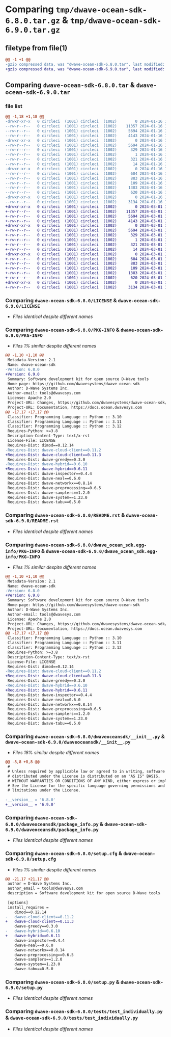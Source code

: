 # Comparing `tmp/dwave-ocean-sdk-6.8.0.tar.gz` & `tmp/dwave-ocean-sdk-6.9.0.tar.gz`

## filetype from file(1)

```diff
@@ -1 +1 @@
-gzip compressed data, was "dwave-ocean-sdk-6.8.0.tar", last modified: Tue Jan 16 18:48:13 2024, max compression
+gzip compressed data, was "dwave-ocean-sdk-6.9.0.tar", last modified: Fri Mar  1 18:05:46 2024, max compression
```

## Comparing `dwave-ocean-sdk-6.8.0.tar` & `dwave-ocean-sdk-6.9.0.tar`

### file list

```diff
@@ -1,18 +1,18 @@
-drwxr-xr-x   0 circleci  (1001) circleci  (1002)        0 2024-01-16 18:48:13.037906 dwave-ocean-sdk-6.8.0/
--rw-r--r--   0 circleci  (1001) circleci  (1002)    11357 2024-01-16 18:47:38.000000 dwave-ocean-sdk-6.8.0/LICENSE
--rw-r--r--   0 circleci  (1001) circleci  (1002)     5694 2024-01-16 18:48:13.037906 dwave-ocean-sdk-6.8.0/PKG-INFO
--rw-r--r--   0 circleci  (1001) circleci  (1002)     4143 2024-01-16 18:47:38.000000 dwave-ocean-sdk-6.8.0/README.rst
-drwxr-xr-x   0 circleci  (1001) circleci  (1002)        0 2024-01-16 18:48:13.037906 dwave-ocean-sdk-6.8.0/dwave_ocean_sdk.egg-info/
--rw-r--r--   0 circleci  (1001) circleci  (1002)     5694 2024-01-16 18:48:13.000000 dwave-ocean-sdk-6.8.0/dwave_ocean_sdk.egg-info/PKG-INFO
--rw-r--r--   0 circleci  (1001) circleci  (1002)      329 2024-01-16 18:48:13.000000 dwave-ocean-sdk-6.8.0/dwave_ocean_sdk.egg-info/SOURCES.txt
--rw-r--r--   0 circleci  (1001) circleci  (1002)        1 2024-01-16 18:48:13.000000 dwave-ocean-sdk-6.8.0/dwave_ocean_sdk.egg-info/dependency_links.txt
--rw-r--r--   0 circleci  (1001) circleci  (1002)      321 2024-01-16 18:48:13.000000 dwave-ocean-sdk-6.8.0/dwave_ocean_sdk.egg-info/requires.txt
--rw-r--r--   0 circleci  (1001) circleci  (1002)       14 2024-01-16 18:48:13.000000 dwave-ocean-sdk-6.8.0/dwave_ocean_sdk.egg-info/top_level.txt
-drwxr-xr-x   0 circleci  (1001) circleci  (1002)        0 2024-01-16 18:48:13.033906 dwave-ocean-sdk-6.8.0/dwaveoceansdk/
--rw-r--r--   0 circleci  (1001) circleci  (1002)      604 2024-01-16 18:47:38.000000 dwave-ocean-sdk-6.8.0/dwaveoceansdk/__init__.py
--rw-r--r--   0 circleci  (1001) circleci  (1002)      883 2024-01-16 18:47:38.000000 dwave-ocean-sdk-6.8.0/dwaveoceansdk/package_info.py
--rw-r--r--   0 circleci  (1001) circleci  (1002)      109 2024-01-16 18:47:38.000000 dwave-ocean-sdk-6.8.0/pyproject.toml
--rw-r--r--   0 circleci  (1001) circleci  (1002)     1383 2024-01-16 18:48:13.037906 dwave-ocean-sdk-6.8.0/setup.cfg
--rw-r--r--   0 circleci  (1001) circleci  (1002)      620 2024-01-16 18:47:38.000000 dwave-ocean-sdk-6.8.0/setup.py
-drwxr-xr-x   0 circleci  (1001) circleci  (1002)        0 2024-01-16 18:48:13.037906 dwave-ocean-sdk-6.8.0/tests/
--rw-r--r--   0 circleci  (1001) circleci  (1002)     3134 2024-01-16 18:47:38.000000 dwave-ocean-sdk-6.8.0/tests/test_individually.py
+drwxr-xr-x   0 circleci  (1001) circleci  (1002)        0 2024-03-01 18:05:46.468972 dwave-ocean-sdk-6.9.0/
+-rw-r--r--   0 circleci  (1001) circleci  (1002)    11357 2024-03-01 18:05:16.000000 dwave-ocean-sdk-6.9.0/LICENSE
+-rw-r--r--   0 circleci  (1001) circleci  (1002)     5694 2024-03-01 18:05:46.468972 dwave-ocean-sdk-6.9.0/PKG-INFO
+-rw-r--r--   0 circleci  (1001) circleci  (1002)     4143 2024-03-01 18:05:16.000000 dwave-ocean-sdk-6.9.0/README.rst
+drwxr-xr-x   0 circleci  (1001) circleci  (1002)        0 2024-03-01 18:05:46.468972 dwave-ocean-sdk-6.9.0/dwave_ocean_sdk.egg-info/
+-rw-r--r--   0 circleci  (1001) circleci  (1002)     5694 2024-03-01 18:05:46.000000 dwave-ocean-sdk-6.9.0/dwave_ocean_sdk.egg-info/PKG-INFO
+-rw-r--r--   0 circleci  (1001) circleci  (1002)      329 2024-03-01 18:05:46.000000 dwave-ocean-sdk-6.9.0/dwave_ocean_sdk.egg-info/SOURCES.txt
+-rw-r--r--   0 circleci  (1001) circleci  (1002)        1 2024-03-01 18:05:46.000000 dwave-ocean-sdk-6.9.0/dwave_ocean_sdk.egg-info/dependency_links.txt
+-rw-r--r--   0 circleci  (1001) circleci  (1002)      321 2024-03-01 18:05:46.000000 dwave-ocean-sdk-6.9.0/dwave_ocean_sdk.egg-info/requires.txt
+-rw-r--r--   0 circleci  (1001) circleci  (1002)       14 2024-03-01 18:05:46.000000 dwave-ocean-sdk-6.9.0/dwave_ocean_sdk.egg-info/top_level.txt
+drwxr-xr-x   0 circleci  (1001) circleci  (1002)        0 2024-03-01 18:05:46.468972 dwave-ocean-sdk-6.9.0/dwaveoceansdk/
+-rw-r--r--   0 circleci  (1001) circleci  (1002)      604 2024-03-01 18:05:16.000000 dwave-ocean-sdk-6.9.0/dwaveoceansdk/__init__.py
+-rw-r--r--   0 circleci  (1001) circleci  (1002)      883 2024-03-01 18:05:16.000000 dwave-ocean-sdk-6.9.0/dwaveoceansdk/package_info.py
+-rw-r--r--   0 circleci  (1001) circleci  (1002)      109 2024-03-01 18:05:16.000000 dwave-ocean-sdk-6.9.0/pyproject.toml
+-rw-r--r--   0 circleci  (1001) circleci  (1002)     1383 2024-03-01 18:05:46.472972 dwave-ocean-sdk-6.9.0/setup.cfg
+-rw-r--r--   0 circleci  (1001) circleci  (1002)      620 2024-03-01 18:05:16.000000 dwave-ocean-sdk-6.9.0/setup.py
+drwxr-xr-x   0 circleci  (1001) circleci  (1002)        0 2024-03-01 18:05:46.468972 dwave-ocean-sdk-6.9.0/tests/
+-rw-r--r--   0 circleci  (1001) circleci  (1002)     3134 2024-03-01 18:05:16.000000 dwave-ocean-sdk-6.9.0/tests/test_individually.py
```

### Comparing `dwave-ocean-sdk-6.8.0/LICENSE` & `dwave-ocean-sdk-6.9.0/LICENSE`

 * *Files identical despite different names*

### Comparing `dwave-ocean-sdk-6.8.0/PKG-INFO` & `dwave-ocean-sdk-6.9.0/PKG-INFO`

 * *Files 1% similar despite different names*

```diff
@@ -1,10 +1,10 @@
 Metadata-Version: 2.1
 Name: dwave-ocean-sdk
-Version: 6.8.0
+Version: 6.9.0
 Summary: Software development kit for open source D-Wave tools
 Home-page: https://github.com/dwavesystems/dwave-ocean-sdk
 Author: D-Wave Systems Inc.
 Author-email: tools@dwavesys.com
 License: Apache 2.0
 Project-URL: Changes, https://github.com/dwavesystems/dwave-ocean-sdk/releases
 Project-URL: Documentation, https://docs.ocean.dwavesys.com
@@ -17,17 +17,17 @@
 Classifier: Programming Language :: Python :: 3.10
 Classifier: Programming Language :: Python :: 3.11
 Classifier: Programming Language :: Python :: 3.12
 Requires-Python: >=3.8
 Description-Content-Type: text/x-rst
 License-File: LICENSE
 Requires-Dist: dimod==0.12.14
-Requires-Dist: dwave-cloud-client==0.11.2
+Requires-Dist: dwave-cloud-client==0.11.3
 Requires-Dist: dwave-greedy==0.3.0
-Requires-Dist: dwave-hybrid==0.6.10
+Requires-Dist: dwave-hybrid==0.6.11
 Requires-Dist: dwave-inspector==0.4.4
 Requires-Dist: dwave-neal==0.6.0
 Requires-Dist: dwave-networkx==0.8.14
 Requires-Dist: dwave-preprocessing==0.6.5
 Requires-Dist: dwave-samplers==1.2.0
 Requires-Dist: dwave-system==1.23.0
 Requires-Dist: dwave-tabu==0.5.0
```

### Comparing `dwave-ocean-sdk-6.8.0/README.rst` & `dwave-ocean-sdk-6.9.0/README.rst`

 * *Files identical despite different names*

### Comparing `dwave-ocean-sdk-6.8.0/dwave_ocean_sdk.egg-info/PKG-INFO` & `dwave-ocean-sdk-6.9.0/dwave_ocean_sdk.egg-info/PKG-INFO`

 * *Files 1% similar despite different names*

```diff
@@ -1,10 +1,10 @@
 Metadata-Version: 2.1
 Name: dwave-ocean-sdk
-Version: 6.8.0
+Version: 6.9.0
 Summary: Software development kit for open source D-Wave tools
 Home-page: https://github.com/dwavesystems/dwave-ocean-sdk
 Author: D-Wave Systems Inc.
 Author-email: tools@dwavesys.com
 License: Apache 2.0
 Project-URL: Changes, https://github.com/dwavesystems/dwave-ocean-sdk/releases
 Project-URL: Documentation, https://docs.ocean.dwavesys.com
@@ -17,17 +17,17 @@
 Classifier: Programming Language :: Python :: 3.10
 Classifier: Programming Language :: Python :: 3.11
 Classifier: Programming Language :: Python :: 3.12
 Requires-Python: >=3.8
 Description-Content-Type: text/x-rst
 License-File: LICENSE
 Requires-Dist: dimod==0.12.14
-Requires-Dist: dwave-cloud-client==0.11.2
+Requires-Dist: dwave-cloud-client==0.11.3
 Requires-Dist: dwave-greedy==0.3.0
-Requires-Dist: dwave-hybrid==0.6.10
+Requires-Dist: dwave-hybrid==0.6.11
 Requires-Dist: dwave-inspector==0.4.4
 Requires-Dist: dwave-neal==0.6.0
 Requires-Dist: dwave-networkx==0.8.14
 Requires-Dist: dwave-preprocessing==0.6.5
 Requires-Dist: dwave-samplers==1.2.0
 Requires-Dist: dwave-system==1.23.0
 Requires-Dist: dwave-tabu==0.5.0
```

### Comparing `dwave-ocean-sdk-6.8.0/dwaveoceansdk/__init__.py` & `dwave-ocean-sdk-6.9.0/dwaveoceansdk/__init__.py`

 * *Files 18% similar despite different names*

```diff
@@ -8,8 +8,8 @@
 #
 # Unless required by applicable law or agreed to in writing, software
 # distributed under the License is distributed on an "AS IS" BASIS,
 # WITHOUT WARRANTIES OR CONDITIONS OF ANY KIND, either express or implied.
 # See the License for the specific language governing permissions and
 # limitations under the License.
 
-__version__ = '6.8.0'
+__version__ = '6.9.0'
```

### Comparing `dwave-ocean-sdk-6.8.0/dwaveoceansdk/package_info.py` & `dwave-ocean-sdk-6.9.0/dwaveoceansdk/package_info.py`

 * *Files identical despite different names*

### Comparing `dwave-ocean-sdk-6.8.0/setup.cfg` & `dwave-ocean-sdk-6.9.0/setup.cfg`

 * *Files 1% similar despite different names*

```diff
@@ -21,17 +21,17 @@
 author = D-Wave Systems Inc.
 author_email = tools@dwavesys.com
 description = Software development kit for open source D-Wave tools
 
 [options]
 install_requires = 
 	dimod==0.12.14
-	dwave-cloud-client==0.11.2
+	dwave-cloud-client==0.11.3
 	dwave-greedy==0.3.0
-	dwave-hybrid==0.6.10
+	dwave-hybrid==0.6.11
 	dwave-inspector==0.4.4
 	dwave-neal==0.6.0
 	dwave-networkx==0.8.14
 	dwave-preprocessing==0.6.5
 	dwave-samplers==1.2.0
 	dwave-system==1.23.0
 	dwave-tabu==0.5.0
```

### Comparing `dwave-ocean-sdk-6.8.0/setup.py` & `dwave-ocean-sdk-6.9.0/setup.py`

 * *Files identical despite different names*

### Comparing `dwave-ocean-sdk-6.8.0/tests/test_individually.py` & `dwave-ocean-sdk-6.9.0/tests/test_individually.py`

 * *Files identical despite different names*

